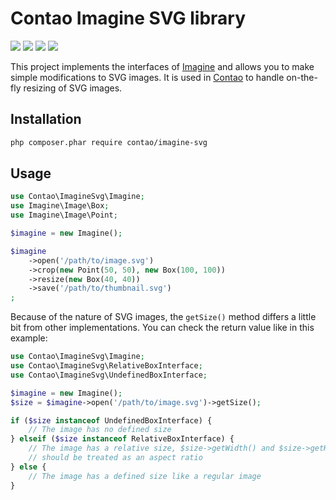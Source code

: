 Contao Imagine SVG library
==========================

[![](https://img.shields.io/travis/contao/imagine-svg/master.svg?style=flat-square)](https://travis-ci.org/contao/imagine-svg/)
[![](https://img.shields.io/coveralls/contao/imagine-svg/master.svg?style=flat-square)](https://coveralls.io/github/contao/imagine-svg)
[![](https://img.shields.io/packagist/v/contao/imagine-svg.svg?style=flat-square)](https://packagist.org/packages/contao/imagine-svg)
[![](https://img.shields.io/packagist/dt/contao/imagine-svg.svg?style=flat-square)](https://packagist.org/packages/contao/imagine-svg)

This project implements the interfaces of [Imagine][1] and allows you to make
simple modifications to SVG images. It is used in [Contao][2] to handle
on-the-fly resizing of SVG images.

Installation
------------

```sh
php composer.phar require contao/imagine-svg
```

Usage
-----

```php
use Contao\ImagineSvg\Imagine;
use Imagine\Image\Box;
use Imagine\Image\Point;

$imagine = new Imagine();

$imagine
    ->open('/path/to/image.svg')
    ->crop(new Point(50, 50), new Box(100, 100))
    ->resize(new Box(40, 40))
    ->save('/path/to/thumbnail.svg')
;
```

Because of the nature of SVG images, the `getSize()` method differs a little bit
from other implementations. You can check the return value like in this example:

```php
use Contao\ImagineSvg\Imagine;
use Contao\ImagineSvg\RelativeBoxInterface;
use Contao\ImagineSvg\UndefinedBoxInterface;

$imagine = new Imagine();
$size = $imagine->open('/path/to/image.svg')->getSize();

if ($size instanceof UndefinedBoxInterface) {
    // The image has no defined size
} elseif ($size instanceof RelativeBoxInterface) {
    // The image has a relative size, $size->getWidth() and $size->getHeight()
    // should be treated as an aspect ratio
} else {
    // The image has a defined size like a regular image
}
```

[1]: https://github.com/avalanche123/Imagine
[2]: https://contao.org
